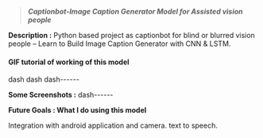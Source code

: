 > _**Captionbot-Image Caption Generator Model for Assisted vision people**_

**Description :** Python based project as captionbot for blind or blurred vision people – Learn to Build Image Caption Generator with CNN & LSTM.

#### GIF tutorial of working of this model  
dash dash dash------

**Some Screenshots :**
dash------

**Future Goals : What I do using this model**  

Integration with android application and camera.
text to speech.
